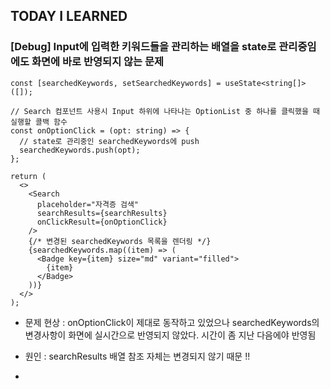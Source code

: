 ## TODAY I LEARNED

### [Debug] Input에 입력한 키워드들을 관리하는 배열을 state로 관리중임에도 화면에 바로 반영되지 않는 문제

```tsx
const [searchedKeywords, setSearchedKeywords] = useState<string[]>([]);

// Search 컴포넌트 사용시 Input 하위에 나타나는 OptionList 중 하나를 클릭했을 때 실행할 콜백 함수
const onOptionClick = (opt: string) => {
  // state로 관리중인 searchedKeywords에 push
  searchedKeywords.push(opt);
};

return (
  <>
    <Search
      placeholder="자격증 검색"
      searchResults={searchResults}
      onClickResult={onOptionClick}
    />
    {/* 변경된 searchedKeywords 목록을 렌더링 */}
    {searchedKeywords.map((item) => (
      <Badge key={item} size="md" variant="filled">
        {item}
      </Badge>
    ))}
  </>
);
```

- 문제 현상 : onOptionClick이 제대로 동작하고 있었으나 searchedKeywords의 변경사항이 화면에 실시간으로 반영되지 않았다. 시간이 좀 지난 다음에야 반영됨

- 원인 : searchResults 배열 참조 자체는 변경되지 않기 때문 !!

-
